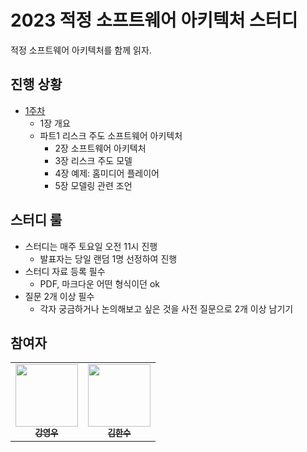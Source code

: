 # 2023 적정 소프트웨어 아키텍처 스터디

적정 소프트웨어 아키텍처를 함께 읽자.

## 진행 상황

- [1주차](https://github.com/AUSG/2023-book-study/tree/main/2023-just-enough-software-architecture/01%EC%A3%BC%EC%B0%A8)
  - 1장 개요
  - 파트1 리스크 주도 소프트웨어 아키텍처
    - 2장 소프트웨어 아키텍처
    - 3장 리스크 주도 모델
    - 4장 예제: 홈미디어 플레이어
    - 5장 모델링 관련 조언

## 스터디 룰

- 스터디는 매주 토요일 오전 11시 진행
  - 발표자는 당일 랜덤 1명 선정하여 진행
- 스터디 자료 등록 필수
  - PDF, 마크다운 어떤 형식이던 ok
- 질문 2개 이상 필수
  - 각자 궁금하거나 논의해보고 싶은 것을 사전 질문으로 2개 이상 남기기

## 참여자

<table>
  <tr>    
    <td align="center"><a href="https://github.com/rdd9223"><img src="https://avatars.githubusercontent.com/u/46023074?v=4" width="100px;" alt=""/><br /><sub><b>강영우</b></sub></a><br /></td>
    <td align="center"><a href="https://github.com/mokhs00"><img src="https://avatars.githubusercontent.com/u/72328687?v=4" width="100px;" alt=""/><br /><sub><b>김한수</b></sub></a><br /></td>
  </tr>
</table>
